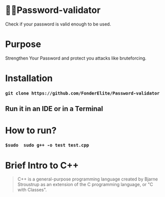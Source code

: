 # 👨‍⚖️Password-validator
Check if your password is valid enough to be used.

# Purpose
Strengthen Your Password and protect you attacks like bruteforcing.

# Installation
### ```git clone https://github.com/FonderElite/Password-validator```
## Run it in an IDE or in a Terminal

# How to run?
### ```$sudo  sudo g++ -o test test.cpp```

# Brief Intro to C++
> C++ is a general-purpose programming language 
> created by Bjarne Stroustrup as an extension of the 
> C programming language, or "C with Classes".
